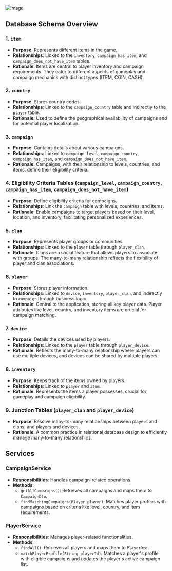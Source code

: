 ![image](https://github.com/cristinardd/profile-matcher/assets/70025874/7b0b4acd-24f3-4786-8079-045027f7ede1)
## Database Schema Overview

### 1. `item`
- **Purpose**: Represents different items in the game.
- **Relationships**: Linked to the `inventory`, `campaign_has_item`, and `campaign_does_not_have_item` tables.
- **Rationale**: Items are central to player inventory and campaign requirements. They cater to different aspects of gameplay and campaign mechanics with distinct types (ITEM, COIN, CASH).

### 2. `country`
- **Purpose**: Stores country codes.
- **Relationships**: Linked to the `campaign_country` table and indirectly to the `player` table.
- **Rationale**: Used to define the geographical availability of campaigns and for potential player localization.

### 3. `campaign`
- **Purpose**: Contains details about various campaigns.
- **Relationships**: Linked to `campaign_level`, `campaign_country`, `campaign_has_item`, and `campaign_does_not_have_item`.
- **Rationale**: Campaigns, with their relationship to levels, countries, and items, define their eligibility criteria.

### 4. Eligibility Criteria Tables (`campaign_level`, `campaign_country`, `campaign_has_item`, `campaign_does_not_have_item`)
- **Purpose**: Define eligibility criteria for campaigns.
- **Relationships**: Link the `campaign` table with levels, countries, and items.
- **Rationale**: Enable campaigns to target players based on their level, location, and inventory, facilitating personalized experiences.

### 5. `clan`
- **Purpose**: Represents player groups or communities.
- **Relationships**: Linked to the `player` table through `player_clan`.
- **Rationale**: Clans are a social feature that allows players to associate with groups. The many-to-many relationship reflects the flexibility of player and clan associations.

### 6. `player`
- **Purpose**: Stores player information.
- **Relationships**: Linked to `device`, `inventory`, `player_clan`, and indirectly to `campaign` through business logic.
- **Rationale**: Central to the application, storing all key player data. Player attributes like level, country, and inventory items are crucial for campaign matching.

### 7. `device`
- **Purpose**: Details the devices used by players.
- **Relationships**: Linked to the `player` table through `player_device`.
- **Rationale**: Reflects the many-to-many relationship where players can use multiple devices, and devices can be shared by multiple players.

### 8. `inventory`
- **Purpose**: Keeps track of the items owned by players.
- **Relationships**: Linked to `player` and `item`.
- **Rationale**: Represents the items a player possesses, crucial for gameplay and campaign eligibility.

### 9. Junction Tables (`player_clan` and `player_device`)
- **Purpose**: Resolve many-to-many relationships between players and clans, and players and devices.
- **Rationale**: A common practice in relational database design to efficiently manage many-to-many relationships.

## Services

### CampaignService
- **Responsibilities**: Handles campaign-related operations.
- **Methods**:
  - `getAllCampaigns()`: Retrieves all campaigns and maps them to `CampaignDto`.
  - `findMatchingCampaigns(Player player)`: Matches player profiles with campaigns based on criteria like level, country, and item requirements.

### PlayerService
- **Responsibilities**: Manages player-related functionalities.
- **Methods**:
  - `findAll()`: Retrieves all players and maps them to `PlayerDto`.
  - `matchPlayerProfile(String playerId)`: Matches a player's profile with eligible campaigns and updates the player's active campaign list.


